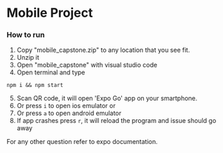 # Mobile Project

### How to run

1. Copy "mobile_capstone.zip" to any location that you see fit.
2. Unzip it
3. Open "mobile_capstone" with visual studio code
4. Open terminal and type

```
npm i && npm start
```

5. Scan QR code, it will open 'Expo Go' app on your smartphone.
6. Or press `i` to open ios emulator or
7. Or press `a` to open android emulator
8. If app crashes press `r`, it will reload the program and issue should go away

For any other question refer to expo documentation.
